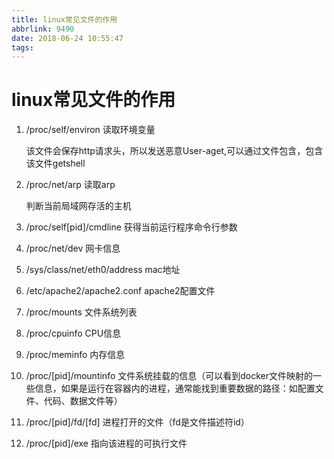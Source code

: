```yaml
---
title: linux常见文件的作用
abbrlink: 9490
date: 2018-06-24 10:55:47
tags:
---
```


# linux常见文件的作用

1. /proc/self/environ              读取环境变量

   该文件会保存http请求头，所以发送恶意User-aget,可以通过文件包含，包含该文件getshell

2. /proc/net/arp                     读取arp

   判断当前局域网存活的主机

3. /proc/self[pid]/cmdline              获得当前运行程序命令行参数

4. /proc/net/dev                               网卡信息

5. /sys/class/net/eth0/address      mac地址

6. /etc/apache2/apache2.conf        apache2配置文件

7. /proc/mounts 文件系统列表

8.  /proc/cpuinfo CPU信息

9. /proc/meminfo 内存信息

10. /proc/[pid]/mountinfo 文件系统挂载的信息（可以看到docker文件映射的一些信息，如果是运行在容器内的进程，通常能找到重要数据的路径：如配置文件、代码、数据文件等）

11.  /proc/[pid]/fd/[fd] 进程打开的文件（fd是文件描述符id）

12. /proc/[pid]/exe 指向该进程的可执行文件

